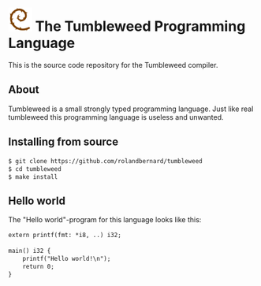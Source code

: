 
<img src="logo.svg" width="48"/> The Tumbleweed Programming Language
===================================
This is the source code repository for the Tumbleweed compiler.

## About

Tumbleweed is a small strongly typed programming language.
Just like real tumbleweed this programming language is useless and unwanted. 

## Installing from source
```
$ git clone https://github.com/rolandbernard/tumbleweed
$ cd tumbleweed
$ make install
```

## Hello world
The "Hello world"-program for this language looks like this:
```
extern printf(fmt: *i8, ..) i32;

main() i32 {
    printf("Hello world!\n");
    return 0;
}
```
